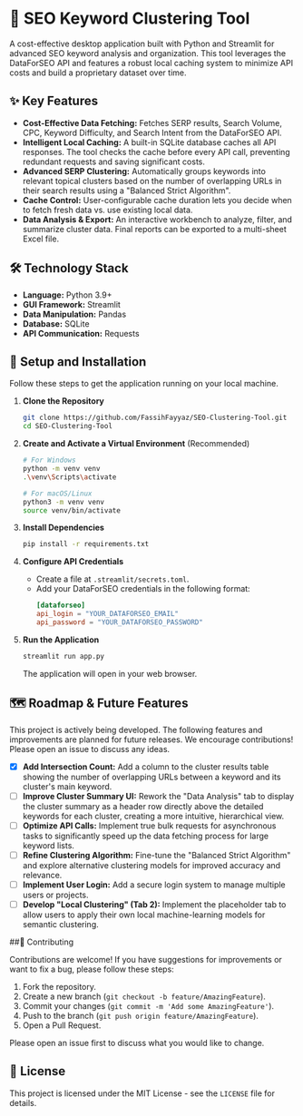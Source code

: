 # 🔑 SEO Keyword Clustering Tool

A cost-effective desktop application built with Python and Streamlit for advanced SEO keyword analysis and organization. This tool leverages the DataForSEO API and features a robust local caching system to minimize API costs and build a proprietary dataset over time.

## ✨ Key Features

- **Cost-Effective Data Fetching:** Fetches SERP results, Search Volume, CPC, Keyword Difficulty, and Search Intent from the DataForSEO API.
- **Intelligent Local Caching:** A built-in SQLite database caches all API responses. The tool checks the cache before every API call, preventing redundant requests and saving significant costs.
- **Advanced SERP Clustering:** Automatically groups keywords into relevant topical clusters based on the number of overlapping URLs in their search results using a "Balanced Strict Algorithm".
- **Cache Control:** User-configurable cache duration lets you decide when to fetch fresh data vs. use existing local data.
- **Data Analysis & Export:** An interactive workbench to analyze, filter, and summarize cluster data. Final reports can be exported to a multi-sheet Excel file.

## 🛠️ Technology Stack

- **Language:** Python 3.9+
- **GUI Framework:** Streamlit
- **Data Manipulation:** Pandas
- **Database:** SQLite
- **API Communication:** Requests

## 🚀 Setup and Installation

Follow these steps to get the application running on your local machine.

1.  **Clone the Repository**
    ```bash
    git clone https://github.com/FassihFayyaz/SEO-Clustering-Tool.git
    cd SEO-Clustering-Tool
    ```

2.  **Create and Activate a Virtual Environment** (Recommended)
    ```bash
    # For Windows
    python -m venv venv
    .\venv\Scripts\activate

    # For macOS/Linux
    python3 -m venv venv
    source venv/bin/activate
    ```

3.  **Install Dependencies**
    ```bash
    pip install -r requirements.txt
    ```

4.  **Configure API Credentials**
    -   Create a file at `.streamlit/secrets.toml`.
    -   Add your DataForSEO credentials in the following format:
        ```toml
        [dataforseo]
        api_login = "YOUR_DATAFORSEO_EMAIL"
        api_password = "YOUR_DATAFORSEO_PASSWORD"
        ```

5.  **Run the Application**
    ```bash
    streamlit run app.py
    ```
    The application will open in your web browser.

## 🗺️ Roadmap & Future Features

This project is actively being developed. The following features and improvements are planned for future releases. We encourage contributions! Please open an issue to discuss any ideas.

- [x] **Add Intersection Count:** Add a column to the cluster results table showing the number of overlapping URLs between a keyword and its cluster's main keyword.
- [ ] **Improve Cluster Summary UI:** Rework the "Data Analysis" tab to display the cluster summary as a header row directly above the detailed keywords for each cluster, creating a more intuitive, hierarchical view.
- [ ] **Optimize API Calls:** Implement true bulk requests for asynchronous tasks to significantly speed up the data fetching process for large keyword lists.
- [ ] **Refine Clustering Algorithm:** Fine-tune the "Balanced Strict Algorithm" and explore alternative clustering models for improved accuracy and relevance.
- [ ] **Implement User Login:** Add a secure login system to manage multiple users or projects.
- [ ] **Develop "Local Clustering" (Tab 2):** Implement the placeholder tab to allow users to apply their own local machine-learning models for semantic clustering.

##🤝 Contributing

Contributions are welcome! If you have suggestions for improvements or want to fix a bug, please follow these steps:

1.  Fork the repository.
2.  Create a new branch (`git checkout -b feature/AmazingFeature`).
3.  Commit your changes (`git commit -m 'Add some AmazingFeature'`).
4.  Push to the branch (`git push origin feature/AmazingFeature`).
5.  Open a Pull Request.

Please open an issue first to discuss what you would like to change.

## 📄 License

This project is licensed under the MIT License - see the `LICENSE` file for details.